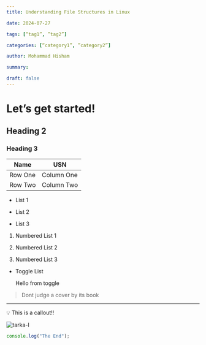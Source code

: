 ```yaml
---
title: Understanding File Structures in Linux

date: 2024-07-27

tags: [“tag1”, ”tag2”]

categories: [“category1”, ”category2”]

author: Mohammad Hisham

summary:

draft: false
---
```


# Let’s get started!

## Heading 2

### Heading 3

| Name    | USN        |
| ------- | ---------- |
| Row One | Column One |
| Row Two | Column Two |

- List 1

- List 2

- List 3

1. Numbered List 1

1. Numbered List 2

1. Numbered List 3

- Toggle List

  Hello from toggle

> Dont judge a cover by its book

---

💡 This is a callout!!

![tarka-l](36a802f9_tarka-l.jpg)

```javascript
console.log("The End");
```
